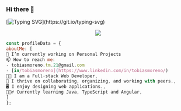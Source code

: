 ### Hi there 👋

<!-- **TobiasMoreno/TobiasMoreno** is a ✨ _special_ ✨ repository because its `README.md` (this file) appears on your GitHub profile. -->

<!-- 01A3AB -->

[![Typing SVG](https://readme-typing-svg.demolab.com?font=Poppins&weight=500&size=34&pause=20000&color=FE7346&center=true&vCenter=true&width=1000&lines=What+I'm/'ve+been+working+with...)](https://git.io/typing-svg)

<div> 
  <p align="center">
    <a href="https://skillicons.dev">
      <img src="https://skillicons.dev/icons?i=angular,ts,js,html,css,bootstrap,jquery,postman,git,bash,md,githubactions,github,powershell,vscode,dotnet,java,cs" />
    </a>
  </p>
</div>

```js
const profileData = {
aboutMe: [
🔭 I’m currently working on Personal Projects
📫 How to reach me:
- tobiasmoreno.tm.21@gmail.com
- [in/tobiasmoreno](https://www.linkedin.com/in/tobiasmoreno/)
👨‍💻 I am a Full-stack Web Developer,
🚀 I thrive on collaborating, organizing, and working with peers.,
🖥 I enjoy designing web applications.,
🙇🏻‍♂️ Currently learning Java, TypeScript and Angular,
]
};
```
